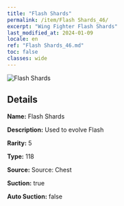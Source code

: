 ```yaml
---
title: "Flash Shards"
permalink: /item/Flash Shards_46/
excerpt: "Wing Fighter Flash Shards"
last_modified_at: 2024-01-09
locale: en
ref: "Flash Shards_46.md"
toc: false
classes: wide
---
```



 ![Flash Shards](/images/item/Flash_Shards_p.png)



## Details

 **Name:** Flash Shards 

 **Description:** Used to evolve Flash

 **Rarity:** 5 

 **Type:** 118 

 **Source:** Source: Chest 

 **Suction:** true 

 **Auto Suction:** false 



